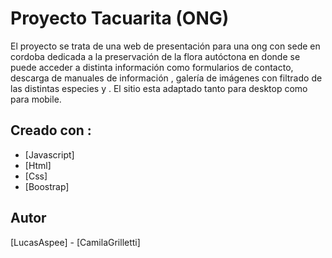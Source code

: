 # Proyecto Tacuarita (ONG)

El proyecto se trata de una web de presentación para una ong con sede en cordoba dedicada a la preservación de la flora autóctona en donde se puede acceder a distinta información como formularios de contacto, descarga de manuales de información , galería de imágenes con filtrado de las distintas especies y . El sitio esta adaptado tanto para desktop como para mobile.



## Creado con :

* [Javascript]  
* [Html] 
* [Css]
* [Boostrap] 


## Autor

[LucasAspee] - [CamilaGrilletti]
